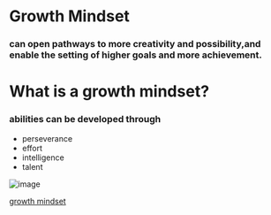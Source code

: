 # Growth Mindset
### can open pathways to more creativity and possibility,and enable the setting of higher goals and more achievement.

# What is a growth mindset?
### abilities can be developed through
* perseverance
* effort
* intelligence
* talent


![image](https://www.nexus-education.com/wp-content/uploads/2019/06/continuum.png)

[growth mindset](https://www.youtube.com/watch?v=KUWn_TJTrnU)

